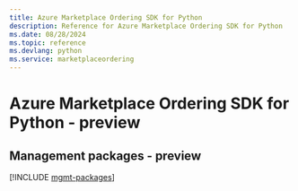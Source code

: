 ```yaml
---
title: Azure Marketplace Ordering SDK for Python
description: Reference for Azure Marketplace Ordering SDK for Python
ms.date: 08/28/2024
ms.topic: reference
ms.devlang: python
ms.service: marketplaceordering
---
```

# Azure Marketplace Ordering SDK for Python - preview

## Management packages - preview
[!INCLUDE [mgmt-packages](marketplace-ordering-mgmt-index.md)]